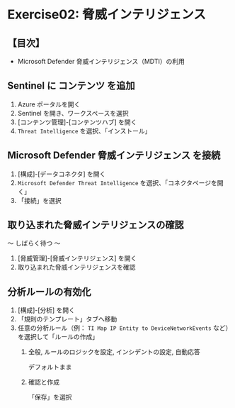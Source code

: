 # Exercise02: 脅威インテリジェンス

## 【目次】

- Microsoft Defender 脅威インテリジェンス（MDTI）の利用


## Sentinel に コンテンツ を追加

1. Azure ポータルを開く
1. Sentinel を開き、ワークスペースを選択
1. [コンテンツ管理]-[コンテンツハブ] を開く
1. `Threat Intelligence` を選択、「インストール」


## Microsoft Defender 脅威インテリジェンス を接続

1. [構成]-[データコネクタ] を開く
1. `Microsoft Defender Threat Intelligence` を選択、「コネクタページを開く」
1. 「接続」を選択


## 取り込まれた脅威インテリジェンスの確認

～ しばらく待つ ～

1. [脅威管理]-[脅威インテリジェンス] を開く
1. 取り込まれた脅威インテリジェンスを確認


## 分析ルールの有効化

1. [構成]-[分析] を開く
1. 「規則のテンプレート」タブへ移動
1. 任意の分析ルール（例： `TI Map IP Entity to DeviceNetworkEvents` など）を選択して「ルールの作成」
    1. 全般, ルールのロジックを設定, インシデントの設定, 自動応答

        デフォルトまま

    1. 確認と作成

        「保存」を選択






